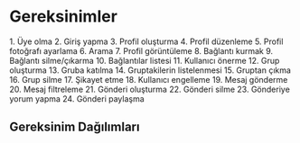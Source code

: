 <h1>Gereksinimler</h1>
1. Üye olma
2. Giriş yapma
3. Profil oluşturma 
4. Profil düzenleme 
5. Profil fotoğrafı ayarlama
6. Arama
7. Profil görüntüleme 
8. Bağlantı kurmak
9. Bağlantı silme/çıkarma 
10. Bağlantılar listesi
11. Kullanıcı önerme 
12. Grup oluşturma 
13. Gruba katılma 
14. Gruptakilerin listelenmesi
15. Gruptan çıkma 
16. Grup silme
17. Şikayet etme
18. Kullanıcı engelleme 
19. Mesaj gönderme 
20. Mesaj filtreleme
21. Gönderi oluşturma 
22. Gönderi silme
23. Gönderiye yorum yapma
24. Gönderi paylaşma
<h2>Gereksinim Dağılımları</h2>
